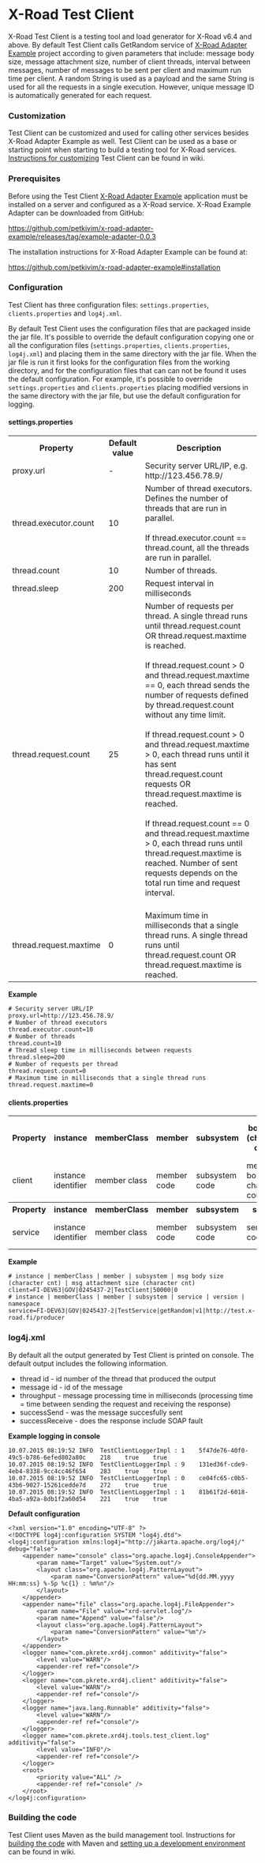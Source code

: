 # X-Road Test Client

X-Road Test Client is a testing tool and load generator for X-Road v6.4 and above. By default Test Client calls GetRandom service of [X-Road Adapter Example](https://github.com/petkivim/x-road-adapter-example) project according to given parameters that include: message body size, message attachment size, number of client threads, interval between messages, number of messages to be sent per client and maximum run time per client. A random String is used as a payload and the same String is used for all the requests in a single execution. However, unique message ID is automatically generated for each request.   

### Customization

Test Client can be customized and used for calling other services besides X-Road Adapter Example as well. Test Client can be used as a base or starting point when starting to build a testing tool for X-Road services. [Instructions for customizing](https://github.com/petkivim/x-road-test-client/wiki/Customizing-the-Test-Client) Test Client can be found in wiki.

### Prerequisites

Before using the Test Client [X-Road Adapter Example](https://github.com/petkivim/x-road-adapter-example) application must be installed on a server and configured as a X-Road service. X-Road Example Adapter can be downloaded from GitHub:

https://github.com/petkivim/x-road-adapter-example/releases/tag/example-adapter-0.0.3

The installation instructions for X-Road Adapter Example can be found at:

https://github.com/petkivim/x-road-adapter-example#installation

### Configuration

Test Client has three configuration files: ```settings.properties```, ```clients.properties``` and ```log4j.xml```.

By default Test Client uses the configuration files that are packaged inside the jar file. It's possible to override the default configuration copying one or all the configuration files (```settings.properties```, ```clients.properties```, ```log4j.xml```) and placing them in the same directory with the jar file. When the jar file is run it first looks for the configuration files from the working directory, and for the configuration files that can can not be found it uses the default configuration. For example, it's possible to override ```settings.properties``` and ```clients.properties``` placing modified versions in the same directory with the jar file, but use the default configuration for logging.

#### settings.properties

<table>
  <tr>
    <th>Property</th>
    <th>Default value</th>
    <th>Description</th>
  </tr>
  <tr>
    <td>proxy.url</td>
    <td>-</td>
    <td>Security server URL/IP, e.g. http://123.456.78.9/</td>
  </tr>
  <tr>
    <td>thread.executor.count</td>
    <td>10</td>
    <td>
      Number of thread executors. Defines the number of threads that are run in parallel.<br /><br />
      If thread.executor.count == thread.count, all the threads are run in parallel.
    </td>
  </tr>
  <tr>
    <td>thread.count</td>
    <td>10</td>
    <td>Number of threads.</td>
  </tr>
  <tr>
    <td>thread.sleep</td>
    <td>200</td>
    <td>Request interval in milliseconds</td>
  </tr>
  <tr>
    <td>thread.request.count</td>
    <td>25</td>
    <td>
      Number of requests per thread. A single thread runs until thread.request.count OR thread.request.maxtime is     reached.<br /><br />
      If thread.request.count > 0 and thread.request.maxtime == 0, each thread sends the number of requests defined by       thread.request.count without any time limit.<br /><br />
      If thread.request.count > 0 and thread.request.maxtime > 0, each thread runs until it has sent   thread.request.count requests OR thread.request.maxtime is reached.<br /><br />
      If thread.request.count == 0 and thread.request.maxtime > 0, each thread runs until thread.request.maxtime is  reached. Number of sent requests depends on the total run time and request interval.<br /><br />
    </td>
  </tr>
  <tr>
    <td>thread.request.maxtime</td>
    <td>0</td>
    <td>Maximum time in milliseconds that a single thread runs. A single thread runs until thread.request.count OR thread.request.maxtime is reached.</td>
  </tr>
</table>

**Example**

```
# Security server URL/IP
proxy.url=http://123.456.78.9/
# Number of thread executors
thread.executor.count=10
# Number of threads
thread.count=10
# Thread sleep time in milliseconds between requests
thread.sleep=200
# Number of requests per thread
thread.request.count=0
# Maximum time in milliseconds that a single thread runs
thread.request.maxtime=0 
```

#### clients.properties

<table>
  <tr>
    <th>Property</th>
    <th>instance</th>
    <th>memberClass</th>
    <th>member</th>
    <th>subsystem</th>
    <th>body size (character count)</th>
    <th>attachment size (character count</th>
    <th></th>
  </tr>
  <tr>
    <td>client</td>
    <td>instance identifier</td>
    <td>member class</td>
    <td>member code</td>
    <td>subsystem code</td>
    <td>message body character count</td>
    <td>message attachment character count</td>
    <td></td>
  </tr>
  <tr>
    <th>Property</th>
    <th>instance</th>
    <th>memberClass</th>
    <th>member</th>
    <th>subsystem</th>
    <th>service</th>
    <th>version</th>
    <th>namespace</th>
  </tr>    
  <tr>
    <td>service</td>
    <td>instance identifier</td>
    <td>member class</td>
    <td>member code</td>
    <td>subsystem code</td>
    <td>service code</td>
    <td>service version</td>
    <td>namespace of the service</td>
  </tr>
</table>

**Example**

```
# instance | memberClass | member | subsystem | msg body size (character cnt) | msg attachment size (character cnt)
client=FI-DEV63|GOV|0245437-2|TestClient|50000|0
# instance | memberClass | member | subsystem | service | version | namespace
service=FI-DEV63|GOV|0245437-2|TestService|getRandom|v1|http://test.x-road.fi/producer
```

### log4j.xml

By default all the output generated by Test Client is printed on console. The default output includes the following information.

* thread id - id number of the thread that produced the output
* message id - id of the message
* throughput - message processing time in milliseconds (processing time = time between sending the request and receiving the response)
* successSend - was the message succesfully sent
* successReceive - does the response include SOAP fault

**Example logging in console**

```
10.07.2015 08:19:52 INFO  TestClientLoggerImpl : 1    5f47de76-40f0-49c5-b786-6efed802a80c    218    true    true
10.07.2015 08:19:52 INFO  TestClientLoggerImpl : 9    131ed36f-cde9-4eb4-8338-9cc4cc46f654    283    true    true
10.07.2015 08:19:52 INFO  TestClientLoggerImpl : 0    ce04fc65-c0b5-43b6-9027-15261cedde7d    272    true    true
10.07.2015 08:19:52 INFO  TestClientLoggerImpl : 1    81b61f2d-6018-4ba5-a92a-8db1f2a60d54    221    true    true 
```

**Default configuration**

```
<?xml version="1.0" encoding="UTF-8" ?>
<!DOCTYPE log4j:configuration SYSTEM "log4j.dtd">
<log4j:configuration xmlns:log4j="http://jakarta.apache.org/log4j/" debug="false">
    <appender name="console" class="org.apache.log4j.ConsoleAppender">
        <param name="Target" value="System.out"/>
        <layout class="org.apache.log4j.PatternLayout">
            <param name="ConversionPattern" value="%d{dd.MM.yyyy HH:mm:ss} %-5p %c{1} : %m%n"/>
        </layout>
    </appender>
    <appender name="file" class="org.apache.log4j.FileAppender">
        <param name="File" value="xrd-servlet.log"/>
        <param name="Append" value="false"/>
        <layout class="org.apache.log4j.PatternLayout">
            <param name="ConversionPattern" value="%m"/>
        </layout>
    </appender>
    <logger name="com.pkrete.xrd4j.common" additivity="false">
        <level value="WARN"/>
        <appender-ref ref="console"/>
    </logger>
    <logger name="com.pkrete.xrd4j.client" additivity="false">
        <level value="WARN"/>
        <appender-ref ref="console"/>
    </logger>
    <logger name="java.lang.Runnable" additivity="false">
        <level value="WARN"/>
        <appender-ref ref="console"/>
    </logger>
    <logger name="com.pkrete.xrd4j.tools.test_client.log" additivity="false">
        <level value="INFO"/>
        <appender-ref ref="console"/>
    </logger>
    <root>
        <priority value="ALL" />
        <appender-ref ref="console" />
    </root>
</log4j:configuration>
```

### Building the code

Test Client uses Maven as the build management tool. Instructions for [building the code](https://github.com/petkivim/x-road-test-client/wiki/Building-the-Code) with Maven and [setting up a development environment](https://github.com/petkivim/x-road-test-client/wiki/Setting-up-Development-Environment) can be found in wiki.
